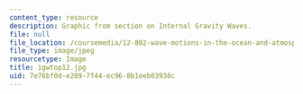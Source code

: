 ```yaml
---
content_type: resource
description: Graphic from section on Internal Gravity Waves.
file: null
file_location: /coursemedia/12-802-wave-motions-in-the-ocean-and-atmosphere-spring-2004/7e76bf0de2897f44ec968b1eeb03938c_igwtop12.jpg
file_type: image/jpeg
resourcetype: Image
title: igwtop12.jpg
uid: 7e76bf0d-e289-7f44-ec96-8b1eeb03938c
---
```

